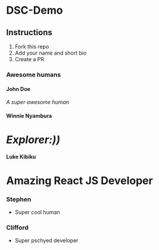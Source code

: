 # DSC-Demo

## Instructions
1. Fork this repo
2. Add your name and short bio
3. Create a PR

### Awesome humans

#### John Doe
_A super awesome human_


#### Winnie Nyambura
_Explorer:))_
=======

#### Luke Kibiku
Amazing React JS Developer
=======

### Stephen 
- Super cool human

### Clifford
- Super pschyed developer

